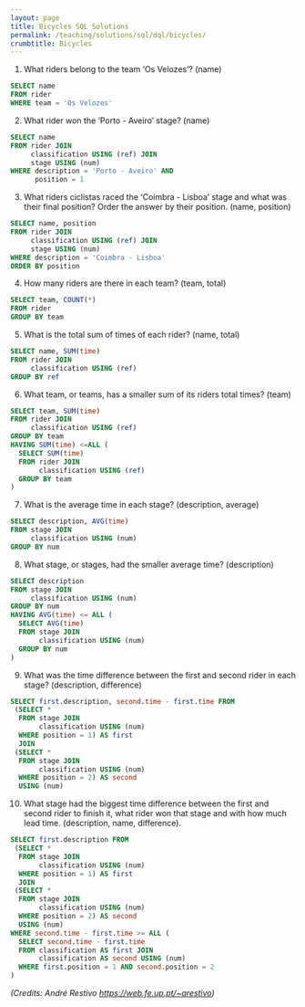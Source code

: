 ```yaml
---
layout: page
title: Bicycles SQL Solutions
permalink: /teaching/solutions/sql/dql/bicycles/
crumbtitle: Bicycles
---
```



1. What riders belong to the team ‘Os Velozes’? (name)

```sql
SELECT name
FROM rider
WHERE team = 'Os Velozes'
```

2. What rider won the ‘Porto - Aveiro’ stage? (name)

```sql
SELECT name
FROM rider JOIN
     classification USING (ref) JOIN
     stage USING (num)
WHERE description = 'Porto - Aveiro' AND
      position = 1
```
	  
3. What riders ciclistas raced the ‘Coimbra - Lisboa’ stage and what was their final position? Order the answer by their position. (name, position)

```sql
SELECT name, position
FROM rider JOIN
     classification USING (ref) JOIN
     stage USING (num)
WHERE description = 'Coimbra - Lisboa'
ORDER BY position
```

4. How many riders are there in each team? (team, total)

```sql
SELECT team, COUNT(*)
FROM rider
GROUP BY team
```

5. What is the total sum of times of each rider? (name, total)

```sql
SELECT name, SUM(time)
FROM rider JOIN
     classification USING (ref)
GROUP BY ref
```

6. What team, or teams, has a smaller sum of its riders total times? (team)

```sql
SELECT team, SUM(time)
FROM rider JOIN
     classification USING (ref)
GROUP BY team
HAVING SUM(time) <=ALL (
  SELECT SUM(time)
  FROM rider JOIN
       classification USING (ref)
  GROUP BY team
)
```

7. What is the average time in each stage? (description, average)

```sql
SELECT description, AVG(time)
FROM stage JOIN
     classification USING (num)
GROUP BY num
```

8. What stage, or stages, had the smaller average time? (description)

```sql
SELECT description
FROM stage JOIN
     classification USING (num)
GROUP BY num
HAVING AVG(time) <= ALL (
  SELECT AVG(time)
  FROM stage JOIN
       classification USING (num)
  GROUP BY num
)
```

9. What was the time difference between the first and second rider in each stage? (description, difference)

```sql
SELECT first.description, second.time - first.time FROM
 (SELECT *
  FROM stage JOIN
       classification USING (num)
  WHERE position = 1) AS first
  JOIN
 (SELECT *
  FROM stage JOIN
       classification USING (num)
  WHERE position = 2) AS second
  USING (num)
```
  
10. What stage had the biggest time difference between the first and second rider to finish it, what rider won that stage and with how much lead time. (description, name, difference).

```sql
SELECT first.description FROM
 (SELECT *
  FROM stage JOIN
       classification USING (num)
  WHERE position = 1) AS first
  JOIN
 (SELECT *
  FROM stage JOIN
       classification USING (num)
  WHERE position = 2) AS second
  USING (num)
WHERE second.time - first.time >= ALL (
  SELECT second.time - first.time
  FROM classification AS first JOIN
       classification AS second USING (num)
  WHERE first.position = 1 AND second.position = 2
)
```

*(Credits: André Restivo https://web.fe.up.pt/~arestivo)*